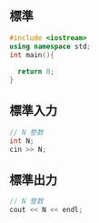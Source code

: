 ## 標準
```c++
#include <iostream>
using namespace std;
int main(){
  
  return 0;
}  
```

## 標準入力

```c++
// N 整数
int N;
cin >> N;
```

## 標準出力

```c++
// N 整数
cout << N << endl;
```
